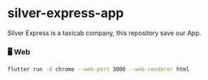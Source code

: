 # silver-express-app
Silver Express is a taxicab company, this repository save our App.

### 🖥️ Web

```sh
flutter run -d chrome --web-port 3000 --web-renderer html
```
